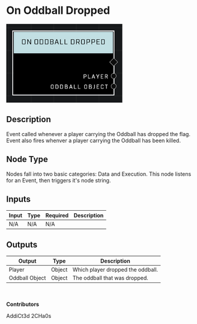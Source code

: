 # On Oddball Dropped
![](../../../.gitbook/assets/on-oddball-dropped.png)
## Description
Event called whenever a player carrying the Oddball has dropped the flag. Event also fires whenver a player carrying the Oddball has been killed.

## Node Type
Nodes fall into two basic categories: Data and Execution. This node listens for an Event, then triggers it's node string.

## Inputs
| Input | Type | Required | Description |
|------------------|------------------|----------|--------------------------------------------------------------|
| N/A | N/A | N/A | |

## Outputs
| Output | Type | Description |
|------------------|------------------|--------------------------------------------------------------|
| Player | Object | Which player dropped the oddball.|
| Oddball Object | Object | The oddball that was dropped.|

\
\
**Contributors**

AddiCt3d 2CHa0s